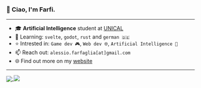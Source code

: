 ### 👋 Ciao, I'm **Farfi**.



---

- 🎓 **Artificial Intelligence** student at [UNICAL](https://www.unical.it/?lang=en)
- 🌱 Learning: `svelte`, `godot`, `rust` and `german 🇩🇪`
- ⭐ Intrested in: `Game dev 🎮`, `Web dev 🌐`, `Artificial Intelligence 🤖`
- 📫 Reach out: `alessio.farfaglia[at]gmail.com`
- 🌐 Find out more on my [website](https://farfi55.github.io/)

---

<a href="#">
  <img align="center" src="https://github-readme-stats.vercel.app/api/top-langs/?username=Farfi55&theme=bear&hide_border=true" />
</a>
 <a href="#">
  <img align="top" src="https://github-readme-stats.vercel.app/api?username=Farfi55&show_icons=true&theme=bear&hide_border=true" />
</a>
